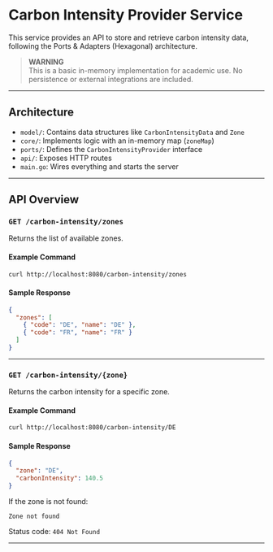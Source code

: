 
# Carbon Intensity Provider Service

This service provides an API to store and retrieve carbon intensity data, following the Ports & Adapters (Hexagonal) architecture.

> **WARNING**  
> This is a basic in-memory implementation for academic use. No persistence or external integrations are included.

---

## Architecture

- `model/`: Contains data structures like `CarbonIntensityData` and `Zone`
- `core/`: Implements logic with an in-memory map (`zoneMap`)
- `ports/`: Defines the `CarbonIntensityProvider` interface
- `api/`: Exposes HTTP routes
- `main.go`: Wires everything and starts the server

---

## API Overview

### `GET /carbon-intensity/zones`

Returns the list of available zones.

#### Example Command

```bash
curl http://localhost:8080/carbon-intensity/zones
```

#### Sample Response

```json
{
  "zones": [
    { "code": "DE", "name": "DE" },
    { "code": "FR", "name": "FR" }
  ]
}
```

---

### `GET /carbon-intensity/{zone}`

Returns the carbon intensity for a specific zone.

#### Example Command

```bash
curl http://localhost:8080/carbon-intensity/DE
```

#### Sample Response

```json
{
  "zone": "DE",
  "carbonIntensity": 140.5
}
```

If the zone is not found:

```text
Zone not found
```

Status code: `404 Not Found`

---
